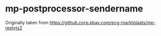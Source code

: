 # mp-postprocessor-sendername

Originally taken from https://github.corp.ebay.com/ecg-marktplaats/mp-replyts2
